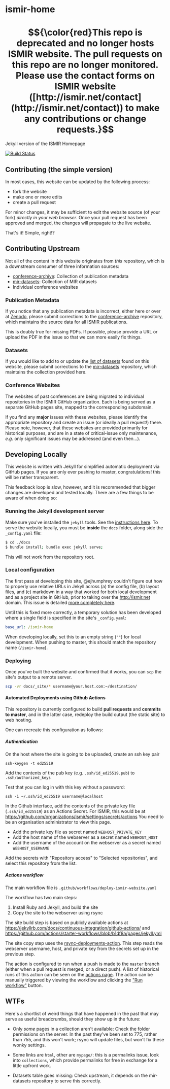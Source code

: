 # ismir-home

# $${\color{red}This repo is deprecated and no longer hosts ISMIR website. The pull requests on this repo are no longer monitored. Please use the contact forms on ISMIR website ([http://ismir.net/contact](http://ismir.net/contact)) to make any contributions or change requests.}$$

Jekyll version of the ISMIR Homepage

[![Build Status](https://travis-ci.com/ismir/ismir-home.svg?branch=master)](https://travis-ci.com/ismir/ismir-home)

## Contributing (the simple version)

In most cases, this website can be updated by the following process:

* fork the website
* make one or more edits
* create a pull request

For minor changes, it may be sufficient to edit the website source (of your fork) *directly in your web browser*. Once your pull request has been approved and merged, the changes will propagate to the live website.

That's it! Simple, right!?


## Contributing Upstream

Not all of the content in this website originates from *this* repository, which is a downstream consumer of three information sources:

- [conference-archive](http://github.com/ismir/conference-archive): Collection of publication metadata
- [mir-datasets](http://github.com/ismir/mir-datasets): Collection of MIR datasets
- Individual conference websites


### Publication Metadata

If you notice that any publication metadata is incorrect, either here or over at [Zenodo](http://zenodo.org), please submit corrections to the [conference-archive](http://github.com/ismir/conference-archive) repository, which maintains the source data for all ISMIR publications.

This is doubly true for missing PDFs. If possible, please provide a URL or upload the PDF in the issue so that we can more easily fix things.


### Datasets

If you would like to add to or update the [list of datasets](http://ismir.net/resources/datasets/) found on this website, please submit corrections to the [mir-datasets](http://github.com/ismir/mir-datasets) repository, which maintains the collection provided here.


### Conference Websites

The websites of past conferences are being migrated to individual repositories in the ISMIR GitHub organization. Each is being served as a separate GitHub pages site, mapped to the corresponding subdomain.

If you find any **major** issues with these websites, please identify the appropriate repository and create an issue (or ideally a pull request!) there. Please note, however, that these websites are provided primarily for historical purposes, and are in a state of critical-issue only maintenance, *e.g.* only significant issues may be addressed (and even then...).


## Developing Locally

This website is written with Jekyll for simplified automatic deployment via GitHub pages. If you are only ever pushing to master, congratulations! this will be rather transparent.

This feedback loop is slow, however, and it is recommended that bigger changes are developed and tested locally. There are a few things to be aware of when doing so:

### Running the Jekyll development server

Make sure you've installed the `jekyll` tools. See the [instructions here](). To serve the website locally, you must be **inside** the `docs` folder, along side the `_config.yaml` file:

```bash
$ cd ./docs
$ bundle install; bundle exec jekyll serve;
```

This will not work from the repository root.


### Local configuration

The first pass at developing this site, @ejhumphrey couldn't figure out how to properly use relative URLs in Jekyll across (a) the config file, (b) layout files, and (c) markdown in a way that worked for both local development and as a project site in GitHub, prior to taking over the http://ismir.net domain. This issue is detailed [more completely here](http://github.com/ismir/ismir-home/issues/??).

Until this is fixed more correctly, a temporary solution has been developed where a single field is specified in the site's `_config.yaml`:

```yaml
base_url: /ismir-home
```

When developing locally, set this to an empty string (`""`) for local development. When pushing to master, this should match the repository name (`/ismir-home`).


### Deploying

Once you've built the website and confirmed that it works, you can `scp` the site's output to a remote server.

```bash
scp -vr docs/_site/* username@your.host.com:~/destination/
```

#### Automated Deployments using Github Actions

This repository is currently configured to build **pull requests** and **commits to master**, and in the latter case, redeploy the build output (the static site) to web hosting.

One can recreate this configuration as follows:

##### Authentication

On the host where the site is going to be uploaded, create an ssh key pair

    ssh-keygen -t ed25519

Add the contents of the pub key (e.g. `.ssh/id_ed25519.pub`) to `.ssh/authorized_keys`

Test that you can log in with this key without a password:

    ssh -i ~/.ssh/id_ed25519 username@localhost

In the Github interface, add the contents of the private key file (`.ssh/id_ed25519`) as an
Actions Secret.
For ISMIR, this would be at https://github.com/organizations/ismir/settings/secrets/actions
You need to be an organisation administrator to view this page.

* Add the private key file as secret named `WEBHOST_PRIVATE_KEY`
* Add the host name of the webserver as a secret named `WEBHOST_HOST`
* Add the username of the account on the webserver as a secret named `WEBHOST_USERNAME`

Add the secrets with "Repository access" to "Selected repositories", and select this repository
from the list.

##### Actions workflow

The main workflow file is `.github/workflows/deploy-ismir-website.yaml`

The workflow has two main steps:

1. Install Ruby and Jekyll, and build the site
2. Copy the site to the webserver using rsync

The site build step is based on publicly available actions at https://jekyllrb.com/docs/continuous-integration/github-actions/ and https://github.com/actions/starter-workflows/blob/b1df8a/pages/jekyll.yml

The site copy step uses the [rsync-deployments-action](https://github.com/marketplace/actions/rsync-deployments-action). This step reads the webserver username, host, and private key from
the secrets set up in the previous step.

The action is configured to run when a push is made to the `master` branch (either when a pull
request is merged, or a direct push). A list of historical runs of this action can be
seen on the [actions page](https://github.com/ismir/ismir-home/actions).
The action can be manually triggered by viewing the workflow and clicking the ["Run workflow"](https://github.com/ismir/ismir-home/actions/workflows/deploy-ismir-website.yaml) button.

## WTFs

Here's a shortlist of weird things that have happened in the past that may serve as useful breadcrumbs, should they show up in the future:

* Only _some_ pages in a collection aren't available: Check the folder permissions on the server. In the past they've been set to 775, rather than 755, and this won't work; rsync will update files, but won't fix these wonky settings.

* Some links are `html`, other are `mypage/`: this is a permalinks issue, look into `collections`, which provide permalinks for free in exchange for a little upfront work. 

* Datasets table goes missing: Check upstream, it depends on the mir-datasets repository to serve this correctly.
